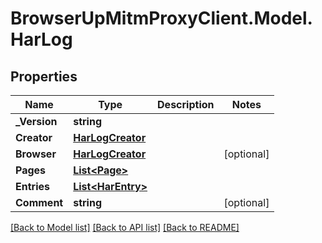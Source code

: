 # BrowserUpMitmProxyClient.Model.HarLog

## Properties

Name | Type | Description | Notes
------------ | ------------- | ------------- | -------------
**_Version** | **string** |  | 
**Creator** | [**HarLogCreator**](HarLogCreator.md) |  | 
**Browser** | [**HarLogCreator**](HarLogCreator.md) |  | [optional] 
**Pages** | [**List&lt;Page&gt;**](Page.md) |  | 
**Entries** | [**List&lt;HarEntry&gt;**](HarEntry.md) |  | 
**Comment** | **string** |  | [optional] 

[[Back to Model list]](../README.md#documentation-for-models) [[Back to API list]](../README.md#documentation-for-api-endpoints) [[Back to README]](../README.md)

